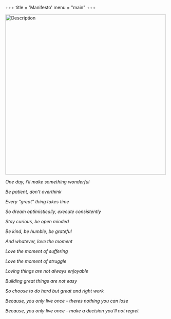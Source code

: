+++
title = 'Manifesto'
menu = "main"
+++

<img src="/images/friren.jpg" alt="Description" width="500" />

_One day, i'll make something wonderful_

_Be patient, don't overthink_

_Every "great" thing takes time_

_So dream optimistically, execute consistently_

_Stay curious, be open minded_

_Be kind, be humble, be grateful_

_And whatever, love the moment_

_Love the moment of suffering_

_Love the moment of struggle_

_Loving things are not always enjoyable_

_Building great things are not easy_

_So choose to do hard but great and right work_

_Because, you only live once - theres nothing you can lose_

_Because, you only live once - make a decision you'll not regret_
